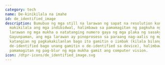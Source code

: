 ```yaml
---
category: tech
name: De-kinikilala na imahe
id: de_identified_image
description: Bumubuo ng mga still na larawan ng sapat na resolution kung saan
  makikilala ang mga indibidwal, halimbawa sa pamamagitan ng pagkuha ng mga
  larawan ng mga mukha o natatanging numero gaya ng mga plaka ng sasakyan.
  Gayunpaman, ang mga larawan ay pinoproseso sa paraang nag-aalis ng mga
  katangian ng pagkakakilanlan bago ito gamitin o iimbak (kilala bilang
  de-identified bago unang gamitin o de-identified sa device), halimbawa sa
  pamamagitan ng pag-blur ng mga mukha gamit ang computer vision.
icon: /dtpr-icons/de_identified_image.svg
---
```

